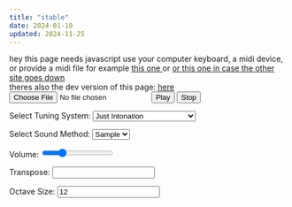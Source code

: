 ```yaml
---
title: "stable"
date: 2024-01-10
updated: 2024-11-25
---
```

<link href="./tuningplayground.css" rel="stylesheet" type="text/css">
        <noscript> hey this page needs javascript</noscript>
        use your computer keyboard, a midi device, or provide a midi file for
        example
        <a
          href="https://www.midiworld.com/midis/other/mozart/jm_mozdi.mid"
          download="mozart_dies_irea.mid">
          this one
          </a>
        or 
        <a
          href="/misc/blobs/jm_mozdi.mid"
          download="mozart_dies_irea.mid">
          or this one in case the other site goes down
          </a>
          <br>
          theres also the dev version of this page: <a href="/tuningplayground/dev.md">here</a>
      <div style="display: block">
        <input type="file" id="fileInput" accept=".midi,.mid" />
        <!-- <input type="text" id="linkInput" value="https://www.midiworld.com/midis/other/mozart/jm_mozdi.mid" placeholder="Enter MIDI file link"> -->
        <button id="playButton">Play</button>
        <button id="stopButton">Stop</button>
      </div>
      <p>
        <label for="tuningSelect">Select Tuning System:</label>
        <select id="tuningSelect" name="tuningSelect">
          <option value="JustIntonation">Just Intonation</option>
          <option value="JustIntonation24">Just Intonation 24</option>
          <option value="StepMethod">Just Intonated Step Method</option>
          <option value="EqualTemperament">Equal Temperament</option>
          <!-- <option value="thai">thai</option>
          <option value="Javanese">Javanese</option> -->
          <option value="WholeTone">WholeTone</option>
          <option value="QuarterTone">QuarterTone</option>
          <option value="PythagoreanTuning">Pythagorean Tuning</option>
          <option value="FiveLimit">Five Limit</option>
          <option value="ElevenLimit">Eleven Limit</option>
          <option value="FortythreeTone">Fortythree tone tuning</option>
          <option value="Indian">Indian</option>
          <option value="IndianAlt">Indian Alt</option>
          <option value="IndianFull">Indian Full</option>
          <!-- <option value="meantone_temperament">Meantone Temperament</option>
          <option value="well_temperament">Well Temperament</option> -->
          <option value="equal_temperament">Equal Temperament</option>
        </select>
      </p>
      <p>
        <label for="soundMethod">Select Sound Method:</label>
        <select id="soundMethod" name="soundMethod">
          <option value="sample">Sample</option>
          <option value="native">Native</option>
          <!-- <option value="tone.js">tone.js</option> -->
        </select>
      </p>
      <p>
        Volume:
        <input
          type="range"
          id="volumeSlider"
          min="0"
          max="1"
          step="0.01"
          value="0.25"
        />
      </p>
      <p>Transpose: <input id="transpose" /></p>
      <div id="stepSizeContainer" style="display: none">
        <label for="stepSize">Step Size (co-primes with 12):</label>
        <select id="stepSize">
          <option value="1">1</option>
          <option value="5">5</option>
          <option value="7" selected>7</option>
          <option value="11">11</option>
        </select>
      </div>
      <div id="octaveSize_container" style="display: block">
        <label for="octaveSize">Octave Size:</label>
        <input id="octaveSize" value="12" />
      </div>
      <div id="markedButtons" style="display: none">
        <button id="playMarked">Play Marked Notes</button>
        <button id="shareMarked">Share Marked Notes</button>
      </div>
      <div id="output" style="background-color: white; color: black"></div>
      <div class="keyboard dark-mode-invert">
        <!-- <div class="octave">
          <div class="white-key" data-note="0"></div>
          <div class="black-key" data-note="1"></div>
          <div class="white-key" data-note="2"></div>
          <div class="black-key" data-note="3"></div>
          <div class="white-key" data-note="4"></div>
          <div class="white-key" data-note="5"></div>
          <div class="black-key" data-note="6"></div>
          <div class="white-key" data-note="7"></div>
          <div class="black-key" data-note="8"></div>
          <div class="white-key" data-note="9"></div>
          <div class="black-key" data-note="10"></div>
          <div class="white-key" data-note="11"></div>
        </div> -->
        <div class="octave">
          <!-- <div class="white-key" data-note="12"></div>
          <div class="black-key" data-note="13"></div>
          <div class="white-key" data-note="14"></div>
          <div class="black-key" data-note="15"></div>
          <div class="white-key" data-note="16"></div>
          <div class="white-key" data-note="17"></div>
          <div class="black-key" data-note="18"></div>
          <div class="white-key" data-note="19"></div>
          <div class="black-key" data-note="20"></div> -->
          <div class="white-key" data-note="21"></div>
          <div class="black-key" data-note="22"></div>
          <div class="white-key" data-note="23"></div>
        </div>
        <div class="octave">
          <div class="white-key" data-note="24"></div>
          <div class="black-key" data-note="25"></div>
          <div class="white-key" data-note="26"></div>
          <div class="black-key" data-note="27"></div>
          <div class="white-key" data-note="28"></div>
          <div class="white-key" data-note="29"></div>
          <div class="black-key" data-note="30"></div>
          <div class="white-key" data-note="31"></div>
          <div class="black-key" data-note="32"></div>
          <div class="white-key" data-note="33"></div>
          <div class="black-key" data-note="34"></div>
          <div class="white-key" data-note="35"></div>
        </div>
        <div class="octave">
          <div class="white-key" data-note="36"></div>
          <div class="black-key" data-note="37"></div>
          <div class="white-key" data-note="38"></div>
          <div class="black-key" data-note="39"></div>
          <div class="white-key" data-note="40"></div>
          <div class="white-key" data-note="41"></div>
          <div class="black-key" data-note="42"></div>
          <div class="white-key" data-note="43"></div>
          <div class="black-key" data-note="44"></div>
          <div class="white-key" data-note="45"></div>
          <div class="black-key" data-note="46"></div>
          <div class="white-key" data-note="47"></div>
        </div>
        <div class="octave">
          <div class="white-key" data-note="48"></div>
          <div class="black-key" data-note="49"></div>
          <div class="white-key" data-note="50"></div>
          <div class="black-key" data-note="51"></div>
          <div class="white-key" data-note="52"></div>
          <div class="white-key" data-note="53"></div>
          <div class="black-key" data-note="54"></div>
          <div class="white-key" data-note="55"></div>
          <div class="black-key" data-note="56"></div>
          <div class="white-key" data-note="57"></div>
          <div class="black-key" data-note="58"></div>
          <div class="white-key" data-note="59"></div>
        </div>
        <div class="octave">
          <div class="white-key" data-note="60"></div>
          <div class="black-key" data-note="61"></div>
          <div class="white-key" data-note="62"></div>
          <div class="black-key" data-note="63"></div>
          <div class="white-key" data-note="64"></div>
          <div class="white-key" data-note="65"></div>
          <div class="black-key" data-note="66"></div>
          <div class="white-key" data-note="67"></div>
          <div class="black-key" data-note="68"></div>
          <div class="white-key" data-note="69"></div>
          <div class="black-key" data-note="70"></div>
          <div class="white-key" data-note="71"></div>
        </div>
        <div class="octave">
          <div class="white-key" data-note="72"></div>
          <div class="black-key" data-note="73"></div>
          <div class="white-key" data-note="74"></div>
          <div class="black-key" data-note="75"></div>
          <div class="white-key" data-note="76"></div>
          <div class="white-key" data-note="77"></div>
          <div class="black-key" data-note="78"></div>
          <div class="white-key" data-note="79"></div>
          <div class="black-key" data-note="80"></div>
          <div class="white-key" data-note="81"></div>
          <div class="black-key" data-note="82"></div>
          <div class="white-key" data-note="83"></div>
        </div>
        <div class="octave">
          <div class="white-key" data-note="84"></div>
          <div class="black-key" data-note="85"></div>
          <div class="white-key" data-note="86"></div>
          <div class="black-key" data-note="87"></div>
          <div class="white-key" data-note="88"></div>
          <div class="white-key" data-note="89"></div>
          <div class="black-key" data-note="90"></div>
          <div class="white-key" data-note="91"></div>
          <div class="black-key" data-note="92"></div>
          <div class="white-key" data-note="93"></div>
          <div class="black-key" data-note="94"></div>
          <div class="white-key" data-note="95"></div>
        </div>
        <div class="octave">
          <div class="white-key" data-note="96"></div>
          <div class="black-key" data-note="97"></div>
          <div class="white-key" data-note="98"></div>
          <div class="black-key" data-note="99"></div>
          <div class="white-key" data-note="100"></div>
          <div class="white-key" data-note="101"></div>
          <div class="black-key" data-note="102"></div>
          <div class="white-key" data-note="103"></div>
          <div class="black-key" data-note="104"></div>
          <div class="white-key" data-note="105"></div>
          <div class="black-key" data-note="106"></div>
          <div class="white-key" data-note="107"></div>
        </div>
        <div class="octave">
          <div class="white-key" data-note="108"></div>
        </div>
      </div>
      <div id="logContainer"></div>
    </div>
    <script src="./bootstrap.js"></script>

